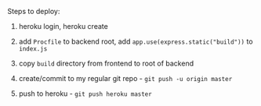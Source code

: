 
Steps to deploy:

1. heroku login, heroku create

2. add `Procfile` to backend root, add `app.use(express.static("build"))` to `index.js`

3. copy `build` directory from frontend to root of backend

4. create/commit to my regular git repo - `git push -u origin master`

5. push to heroku - `git push heroku master`
